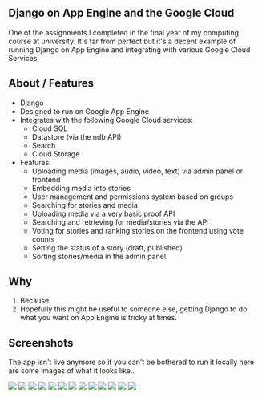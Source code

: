 Django on App Engine and the Google Cloud
-----------------------------------------
One of the assignments I completed in the final year of my computing course at university. It's far from perfect but it's a decent example of running Django on App Engine and integrating with various Google Cloud Services.

About / Features
----------------

- Django
- Designed to run on Google App Engine
- Integrates with the following Google Cloud services:
  - Cloud SQL
  - Datastore (via the ndb API)
  - Search
  - Cloud Storage
- Features:
  - Uploading media (images, audio, video, text) via admin panel or frontend
  - Embedding media into stories
  - User management and permissions system based on groups
  - Searching for stories and media
  - Uploading media via a very basic proof API
  - Searching and retrieving for media/stories via the API
  - Voting for stories and ranking stories on the frontend using vote counts
  - Setting the status of a story (draft, published)
  - Sorting stories/media in the admin panel

Why
-----

1. Because
2. Hopefully this might be useful to someone else, getting Django to do what you want on App Engine is tricky at times.

Screenshots
------------

The app isn't live anymore so if you can't be bothered to run it locally here are some images of what it looks like..

![](https://github.com/jamesrwhite/wina-assignment/blob/master/screenshots/home_page.png?raw=true)
![](https://github.com/jamesrwhite/wina-assignment/blob/master/screenshots/frontend_story.png?raw=true)
![](https://github.com/jamesrwhite/wina-assignment/blob/master/screenshots/frontend_search.png?raw=true)
![](https://github.com/jamesrwhite/wina-assignment/blob/master/screenshots/frontend_media_submission.png?raw=true)
![](https://github.com/jamesrwhite/wina-assignment/blob/master/screenshots/frontend_media_submission_2.png?raw=true)
![](https://github.com/jamesrwhite/wina-assignment/blob/master/screenshots/frontend_story_with_video.png?raw=true)
![](https://github.com/jamesrwhite/wina-assignment/blob/master/screenshots/cms_media.png?raw=true)
![](https://github.com/jamesrwhite/wina-assignment/blob/master/screenshots/cms_story.png?raw=true)
![](https://github.com/jamesrwhite/wina-assignment/blob/master/screenshots/cms_story_add.png?raw=true)
![](https://github.com/jamesrwhite/wina-assignment/blob/master/screenshots/cms_story_add_media.png?raw=true)
![](https://github.com/jamesrwhite/wina-assignment/blob/master/screenshots/cms_story_editor_with_image.png?raw=true)
![](https://github.com/jamesrwhite/wina-assignment/blob/master/screenshots/cms_users.png?raw=true)
![](https://github.com/jamesrwhite/wina-assignment/blob/master/screenshots/cms_user_edit.png?raw=true)
